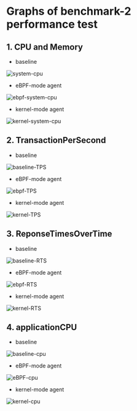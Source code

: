 # Graphs of benchmark-2 performance test

## 1. CPU and Memory

* baseline

![system-cpu](result/baseline-system.png)

* eBPF-mode agent

![ebpf-system-cpu](result/ebpf-system.png)

* kernel-mode agent

![kernel-system-cpu](result/kernel-system.png)

## 2. TransactionPerSecond

* baseline

![baseline-TPS](result/baseline-TransactionsPerSecond.png)

* eBPF-mode agent

![ebpf-TPS](result/ebpf-TransactionsPerSecond.png)

* kernel-mode agent

![kernel-TPS](result/kernel-TransactionsPerSecond.png)

## 3. ReponseTimesOverTime

* baseline

![baseline-RTS](result/baseline-ResponseTimesOverTime.png)

* eBPF-mode agent
  
![ebpf-RTS](result/ebpf-ResponseTimesOverTime.png)

* kernel-mode agent

![kernel-RTS](result/kernel-ResponseTimesOverTime.png)

## 4. applicationCPU

* baseline

![baseline-cpu](result/baseline-application.png)

* eBPF-mode agent

![eBPF-cpu](result/ebpf-application.png)

* kernel-mode agent

![kernel-cpu](result/kernel-application.png)



